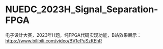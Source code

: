 # NUEDC_2023H_Signal_Separation-FPGA
电子设计大赛，2023年H题，纯FPGA代码实现功能，B站效果展示：https://www.bilibili.com/video/BV1ePuSzKEhR
